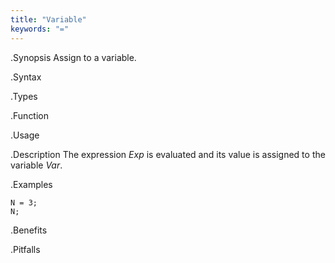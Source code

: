 ```yaml
---
title: "Variable"
keywords: "="
---
```


.Synopsis
Assign to a variable.

.Syntax

.Types

.Function
       
.Usage

.Description
The expression _Exp_ is evaluated and its value is assigned to the variable _Var_.

.Examples
```rascal-shell
N = 3;
N;
```

.Benefits

.Pitfalls

